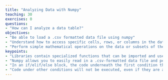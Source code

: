 ```yaml
---
title: "Analyzing Data with Numpy"
teaching: 30
exercises: 0
questions:
- "How can I analyze a data table?"
objectives:
- "Be able to load a .csv formatted data file using numpy"
- "Understand how to access specific cells, rows, or columns in the data file"
- "Perform simple mathematical operations on the data or subsets of the data"
keypoints:
- "Libraries contain specialized functions that can be imported and used in your code"
- "Numpy allows you to easily read in a .csv-formatted data file and perform "
- "In an if/elif/else block, the code underneath the first condition that is true will be executed"
- "Code under other conditions will not be executed, even if they are also true"
---
```

